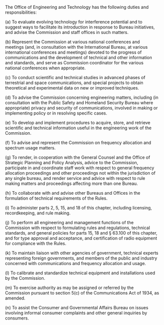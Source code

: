 The Office of Engineering and Technology has the following duties and responsibilities:

(a) To evaluate evolving technology for interference potential and to suggest ways to facilitate its introduction in response to Bureau initiatives, and advise the Commission and staff offices in such matters.
                

(b) Represent the Commission at various national conferences and meetings (and, in consultation with the International Bureau, at various international conferences and meetings) devoted to the progress of communications and the development of technical and other information and standards, and serve as Commission coordinator for the various national conferences when appropriate.

(c) To conduct scientific and technical studies in advanced phases of terrestrial and space communications, and special projects to obtain theoretical and experimental data on new or improved techniques.

(d) To advise the Commission concerning engineering matters, including (in consultation with the Public Safety and Homeland Security Bureau where appropriate) privacy and security of communications, involved in making or implementing policy or in resolving specific cases.

(e) To develop and implement procedures to acquire, store, and retrieve scientific and technical information useful in the engineering work of the Commission.

(f) To advise and represent the Commission on frequency allocation and spectrum usage matters.

(g) To render, in cooperation with the General Counsel and the Office of Strategic Planning and Policy Analysis, advice to the Commission, participate in and coordinate staff work with respect to general frequency allocation proceedings and other proceedings not within the jurisdiction of any single bureau, and render service and advice with respect to rule making matters and proceedings affecting more than one Bureau.

(h) To collaborate with and advise other Bureaus and Offices in the formulation of technical requirements of the Rules.

(i) To administer parts 2, 5, 15, and 18 of this chapter, including licensing, recordkeeping, and rule making.

(j) To perform all engineering and management functions of the Commission with respect to formulating rules and regulations, technical standards, and general policies for parts 15, 18 and § 63.100 of this chapter, and for type approval and acceptance, and certification of radio equipment for compliance with the Rules.

(k) To maintain liaison with other agencies of government, technical experts representing foreign governments, and members of the public and industry concerned with communications and frequency allocation and usage.

(l) To calibrate and standardize technical equipment and installations used by the Commission.

(m) To exercise authority as may be assigned or referred by the Commission pursuant to section 5(c) of the Communications Act of 1934, as amended.

(n) To assist the Consumer and Governmental Affairs Bureau on issues involving informal consumer complaints and other general inquiries by consumers.

